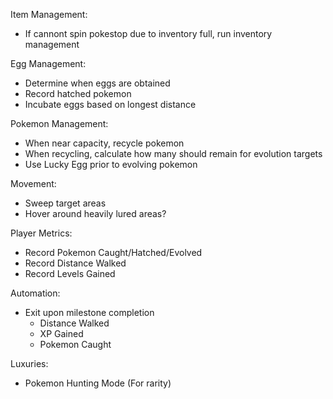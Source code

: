 Item Management:
- If cannont spin pokestop due to inventory full, run inventory management

Egg Management:
- Determine when eggs are obtained
- Record hatched pokemon
- Incubate eggs based on longest distance

Pokemon Management:
- When near capacity, recycle pokemon
- When recycling, calculate how many should remain for evolution targets
- Use Lucky Egg prior to evolving pokemon

Movement:
- Sweep target areas
- Hover around heavily lured areas?

Player Metrics:
- Record Pokemon Caught/Hatched/Evolved
- Record Distance Walked
- Record Levels Gained

Automation: 
- Exit upon milestone completion
  - Distance Walked
  - XP Gained
  - Pokemon Caught

Luxuries:
- Pokemon Hunting Mode (For rarity)